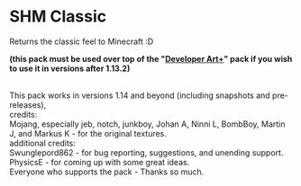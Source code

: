 # SHM Classic
Returns the classic feel to Minecraft :D

<b>(this pack must be used over top of the "[Developer Art+](https://github.com/shmoobalizer/developer_art_plus/)" pack if you wish to use it in versions after 1.13.2)</b>

<br>
This pack works in versions 1.14 and beyond (including snapshots and pre-releases), 

<br>
credits:

<br>
Mojang, 
especially jeb, notch, junkboy, Johan A, Ninni L, BombBoy, Martin J, and Markus K 
 - for the original textures. 

<br>
additional credits: 

<br>
Swunglepord862 - for bug reporting, suggestions, and unending support. 
PhysicsE - for coming up with some great ideas. 

<br>
Everyone who supports the pack - Thanks so much. 
